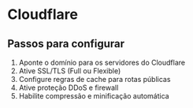 # Cloudflare

## Passos para configurar
1. Aponte o domínio para os servidores do Cloudflare
2. Ative SSL/TLS (Full ou Flexible)
3. Configure regras de cache para rotas públicas
4. Ative proteção DDoS e firewall
5. Habilite compressão e minificação automática 